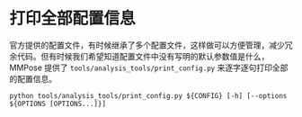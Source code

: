 # 打印全部配置信息

官方提供的配置文件，有时候继承了多个配置文件，这样做可以方便管理，减少冗余代码。但有时候我们希望知道配置文件中没有写明的默认参数值是什么，MMPose 提供了 `tools/analysis_tools/print_config.py` 来逐字逐句打印全部的配置信息。

```shell
python tools/analysis_tools/print_config.py ${CONFIG} [-h] [--options ${OPTIONS [OPTIONS...]}]
```
